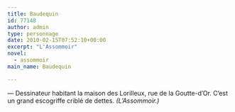 ```yaml
---
title: Baudequin
id: 77148
author: admin
type: personnage
date: 2010-02-15T07:52:10+00:00
excerpt: "L'Assommoir"
novel:
  - assommoir
main_name: Baudequin

---
```

— Dessinateur habitant la maison des Lorilleux, rue de la Goutte-d&rsquo;Or. C&rsquo;est un grand escogriffe criblé de dettes. _(L&rsquo;Assommoir.)_